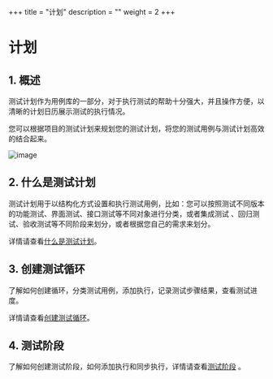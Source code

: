 +++
title = "计划"
description = ""
weight = 2
+++

# 计划

## 1. 概述

测试计划作为用例库的一部分，对于执行测试的帮助十分强大，并且操作方便，以清晰的计划日历展示测试的执行情况。

您可以根据项目的测试计划来规划您的测试计划，将您的测试用例与测试计划高效的结合起来。

![image](/docs/user-guide/test/plan/image/TestPlan-01.png)

## 2. 什么是测试计划

测试计划用于以结构化方式设置和执行测试用例，比如：您可以按照测试不同版本的功能测试、界面测试、接口测试等不同对象进行分类，或者集成测试 、回归测试、验收测试等不同阶段来划分，或者根据您自己的需求来划分。

详情请查看[什么是测试计划](./whatis)。

## 3. 创建测试循环

了解如何创建循环，分类测试用例，添加执行，记录测试步骤结果，查看测试进度。

详情请查看[创建测试循环](./create)。

## 4. 测试阶段

了解如何创建测试阶段，如何添加执行和同步执行，详情请查看[测试阶段](./test_stage) 。